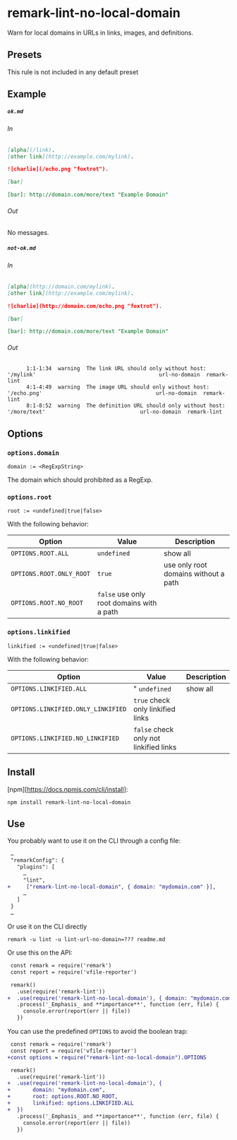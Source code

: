 # remark-lint-no-local-domain

Warn for local domains in URLs in links, images, and definitions.

## Presets

This rule is not included in any default preset

## Example

##### `ok.md`

###### In

```markdown
[alpha](/link).
[other link](http://example.com/mylink).

![charlie](/echo.png "foxtrot").

[bar]

[bar]: http://domain.com/more/text "Example Domain"
```

###### Out

No messages.

##### `not-ok.md`

###### In

```markdown
[alpha](http://domain.com/mylink).
[other link](http://example.com/mylink).

![charlie](http://domain.com/echo.png "foxtrot").

[bar]

[bar]: http://domain.com/more/text "Example Domain"
```

###### Out

```text
      1:1-1:34  warning  The link URL should only without host: '/mylink'                                       url-no-domain  remark-lint
      4:1-4:49  warning  The image URL should only without host: '/echo.png'                                    url-no-domain  remark-lint
      8:1-8:52  warning  The definition URL should only without host: '/more/text'                              url-no-domain  remark-lint
```

## Options

### `options.domain`

`domain := <RegExpString>`

The domain which should prohibited as a RegExp.

### `options.root`

`root := <undefined|true|false>`

With the following behavior:

     
| Option | Value | Description
|--------------------|-------------|----------|
| `OPTIONS.ROOT.ALL` | `undefined` | show all |
| `OPTIONS.ROOT.ONLY_ROOT` | `true` | use only root domains without a path |
| `OPTIONS.ROOT.NO_ROOT` | `false` use only root domains with a path |

### `options.linkified`

`linkified := <undefined|true|false>`

With the following behavior:

| Option | Value | Description
|--------------------|-------------|----------|
| `OPTIONS.LINKIFIED.ALL` |" `undefined` | show all |
| `OPTIONS.LINKIFIED.ONLY_LINKIFIED` | `true` check only linkified links |
| `OPTIONS.LINKIFIED.NO_LINKIFIED` | `false` check only not linkified links |

## Install

[npm][https://docs.npmjs.com/cli/install]:

```shell
npm install remark-lint-no-local-domain
```

## Use

You probably want to use it on the CLI through a config file:

```diff
 …
 "remarkConfig": {
   "plugins": [
     …
     "lint",
+     ["remark-lint-no-local-domain", { domain: "mydomain.com" }],
     …
   ]
 }
 …
```

Or use it on the CLI directly

```shell
remark -u lint -u lint-url-no-domain=??? readme.md
```

Or use this on the API:

```diff
 const remark = require('remark')
 const report = require('vfile-reporter')

 remark()
   .use(require('remark-lint'))
+  .use(require('remark-lint-no-local-domain'), { domain: "mydomain.com" })
   .process('_Emphasis_ and **importance**', function (err, file) {
     console.error(report(err || file))
   })
```

You can use the predefined `OPTIONS` to avoid the boolean trap:
```diff
 const remark = require('remark')
 const report = require('vfile-reporter')
+const options = require("remark-lint-no-local-domain").OPTIONS

 remark()
   .use(require('remark-lint'))
+  .use(require('remark-lint-no-local-domain'), {
+       domain: "mydomain.com",
+       root: options.ROOT.NO_ROOT,
+       linkified: options.LINKIFIED.ALL
+  })
   .process('_Emphasis_ and **importance**', function (err, file) {
     console.error(report(err || file))
   })
```

